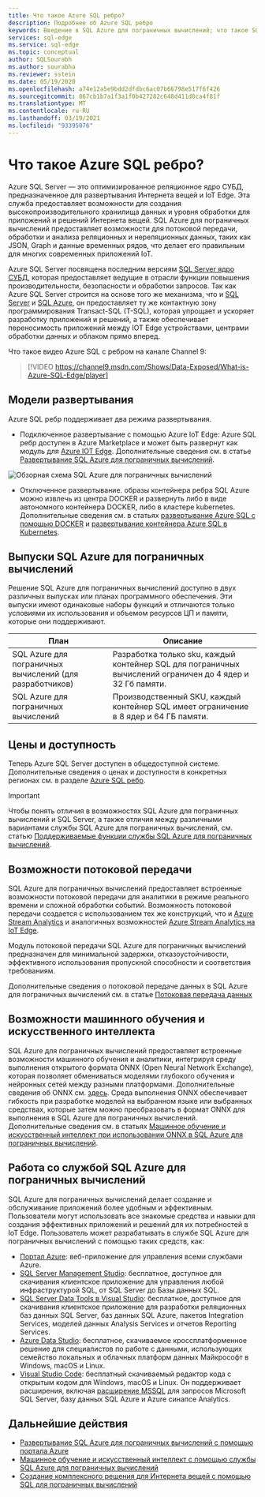 ```yaml
---
title: Что такое Azure SQL ребро?
description: Подробнее об Azure SQL ребро
keywords: Введение в SQL Azure для пограничных вычислений; что такое SQL для пограничных вычислений; обзор SQL для пограничных вычислений
services: sql-edge
ms.service: sql-edge
ms.topic: conceptual
author: SQLSourabh
ms.author: sourabha
ms.reviewer: sstein
ms.date: 05/19/2020
ms.openlocfilehash: a74e12a5e9bdd2dfdbc6ac07b66798e517f6f426
ms.sourcegitcommit: 867cb1b7a1f3a1f0b427282c648d411d0ca4f81f
ms.translationtype: MT
ms.contentlocale: ru-RU
ms.lasthandoff: 03/19/2021
ms.locfileid: "93395076"
---
```

# <a name="what-is-azure-sql-edge"></a>Что такое Azure SQL ребро?

Azure SQL Server — это оптимизированное реляционное ядро СУБД, предназначенное для развертывания Интернета вещей и IoT Edge. Эта служба предоставляет возможности для создания высокопроизводительного хранилища данных и уровня обработки для приложений и решений Интернета вещей. SQL Azure для пограничных вычислений предоставляет возможности для потоковой передачи, обработки и анализа реляционных и нереляционных данных, таких как JSON, Graph и данные временных рядов, что делает его правильным для многих современных приложений IoT.

Azure SQL Server посвящена последним версиям [SQL Server ядро СУБД](/sql/sql-server/sql-server-technical-documentation), которая предоставляет ведущие в отрасли функции повышения производительности, безопасности и обработки запросов. Так как Azure SQL Server строится на основе того же механизма, что и [SQL Server](/sql/sql-server/sql-server-technical-documentation) и [SQL Azure](../azure-sql/index.yml), он предоставляет ту же контактную зону программирования Transact-SQL (T-SQL), которая упрощает и ускоряет разработку приложений и решений, а также обеспечивает переносимость приложений между IOT Edge устройствами, центрами обработки данных и облаком прямо вперед.

Что такое видео Azure SQL с ребром на канале Channel 9:
> [!VIDEO https://channel9.msdn.com/Shows/Data-Exposed/What-is-Azure-SQL-Edge/player]

## <a name="deployment-models"></a>Модели развертывания

Azure SQL ребр поддерживает два режима развертывания.

- Подключенное развертывание с помощью Azure IoT Edge: Azure SQL ребр доступен в Azure Marketplace и может быть развернут как модуль для [Azure IOT Edge](../iot-edge/about-iot-edge.md). Дополнительные сведения см. в статье [Развертывание SQL Azure для пограничных вычислений](deploy-portal.md).<br>

![Обзорная схема SQL Azure для пограничных вычислений](media/overview/overview.png)

- Отключенное развертывание. образы контейнера ребра SQL Azure можно извлечь из центра DOCKER и развернуть либо в виде автономного контейнера DOCKER, либо в кластере kubernetes. Дополнительные сведения см. в статьях [развертывание Azure SQL с помощью DOCKER](disconnected-deployment.md) и [развертывание контейнера Azure SQL в Kubernetes](deploy-kubernetes.md).

## <a name="editions-of-sql-edge"></a>Выпуски SQL Azure для пограничных вычислений

Решение SQL Azure для пограничных вычислений доступно в двух различных выпусках или планах программного обеспечения. Эти выпуски имеют одинаковые наборы функций и отличаются только условиями их использования и объемом ресурсов ЦП и памяти, которые они поддерживают.

   |**План**  |**Описание**  |
   |---------|---------|
   |SQL Azure для пограничных вычислений (для разработчиков)  |  Разработка только sku, каждый контейнер SQL для пограничных вычислений ограничен до 4 ядер и 32 Гб памяти.  |
   |SQL Azure для пограничных вычислений    |  Производственный SKU, каждый контейнер SQL имеет ограничение в 8 ядер и 64 ГБ памяти. |

## <a name="pricing-and-availability"></a>Цены и доступность

Теперь Azure SQL Server доступен в общедоступной системе. Дополнительные сведения о ценах и доступности в конкретных регионах см. в разделе [Azure SQL ребр](https://azure.microsoft.com/services/sql-edge/).

> [!IMPORTANT]
> Чтобы понять отличия в возможностях SQL Azure для пограничных вычислений и SQL Server, а также отличия между различными вариантами службы SQL Azure для пограничных вычислений, см. статью [Поддерживаемые функции службы SQL Azure для пограничных вычислений](features.md).

## <a name="streaming-capabilities"></a>Возможности потоковой передачи  

SQL Azure для пограничных вычислений предоставляет встроенные возможности потоковой передачи для аналитики в режиме реального времени и сложной обработки событий. Возможность потоковой передачи создается с использованием тех же конструкций, что и [Azure Stream Analytics](../stream-analytics/stream-analytics-introduction.md) и аналогичных возможностей [Azure Stream Analytics на IoT Edge](../stream-analytics/stream-analytics-edge.md).

Модуль потоковой передачи SQL Azure для пограничных вычислений предназначен для минимальной задержки, отказоустойчивости, эффективного использования пропускной способности и соответствия требованиям. 

Дополнительные сведения о потоковой передаче данных в SQL Azure для пограничных вычислений см. в статье [Потоковая передача данных](stream-data.md)

## <a name="machine-learning-and-artificial-intelligence-capabilities"></a>Возможности машинного обучения и искусственного интеллекта

SQL Azure для пограничных вычислений предоставляет встроенные возможности машинного обучения и аналитики, интегрируя среду выполнения открытого формата ONNX (Open Neural Network Exchange), которая позволяет обмениваться моделями глубокого обучения и нейронных сетей между разными платформами. Дополнительные сведения об ONNX см. [здесь](https://onnx.ai/). Среда выполнения ONNX обеспечивает гибкость при разработке моделей на выбранном языке или выбранных средствах, которые затем можно преобразовать в формат ONNX для выполнения в SQL Azure для пограничных вычислений. Дополнительные сведения см. в статьях [Машинное обучение и искусственный интеллект при использовании ONNX в SQL Azure для пограничных вычислений](onnx-overview.md).

## <a name="working-with-azure-sql-edge"></a>Работа со службой SQL Azure для пограничных вычислений

SQL Azure для пограничных вычислений делает создание и обслуживание приложений более удобным и эффективным. Пользователи могут использовать все знакомые средства и навыки для создания эффективных приложений и решений для их потребностей в IoT Edge. Пользователь может разрабатывать в службе SQL Azure для пограничных вычислений с помощью таких средств, как:

- [Портал Azure](https://portal.azure.com/): веб-приложение для управления всеми службами Azure.
- [SQL Server Management Studio](/sql/ssms/download-sql-server-management-studio-ssms/): бесплатное, доступное для скачивания клиентское приложение для управления любой инфраструктурой SQL, от SQL Server до Базы данных SQL.
- [SQL Server Data Tools в Visual Studio](/sql/ssdt/download-sql-server-data-tools-ssdt/): бесплатное, доступное для скачивания клиентское приложение для разработки реляционных баз данных SQL Server, баз данных SQL Azure, пакетов Integration Services, моделей данных Analysis Services и отчетов Reporting Services.
- [Azure Data Studio](/sql/azure-data-studio/what-is/): бесплатное, скачиваемое кроссплатформенное решение для специалистов по работе с данными, использующих семейство локальных и облачных платформ данных Майкрософт в Windows, macOS и Linux.
- [Visual Studio Code](https://code.visualstudio.com/docs): бесплатный скачиваемый редактор кода с открытым кодом для Windows, macOS и Linux. Он поддерживает расширения, включая [расширение MSSQL](https://aka.ms/mssql-marketplace) для запросов Microsoft SQL Server, базу данных SQL Azure и Azure синапсе Analytics.


## <a name="next-steps"></a>Дальнейшие действия

- [Развертывание SQL Azure для пограничных вычислений с помощью портала Azure](deploy-portal.md)
- [Машинное обучение и искусственный интеллект с помощью службы SQL Azure для пограничных вычислений](onnx-overview.md)
- [Создание комплексного решения для Интернета вещей с помощью SQL для пограничных вычислений](tutorial-deploy-azure-resources.md)